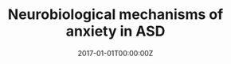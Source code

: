 ---
abstract: 

authors:
- John D. Herrington
- _Valentina Parma_
- Judith S. Miller

date: "2017-01-01T00:00:00Z"
doi: "10.1016/B978-0-12-805122-1.00004-1"
featured:
image:
  caption: 
  focal_point: ""
  preview_only: false
  
projects: [ASD]
publication: '**Anxiety in Children and Adolescents with Autism Spectrum Disorder**, _pp. 55 -77_'
publication_short: ""
publication_types:
- "6"
publishDate: "2017-01-01T00:00:00Z"
slides:
summary: 
tags:
- ASD
- Clinical

title: Neurobiological mechanisms of anxiety in ASD
url_code: ""
url_dataset: ""
url_pdf: pdf/ch3_Herrington et al. 2017.pdf
url_preprint: ""
url_poster: ""
url_project: ""
url_slides: ""
url_source: ""
url_video: ""
---